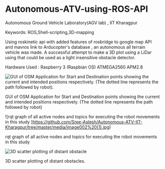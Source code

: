 # Autonomous-ATV-using-ROS-API
Autonomous Ground Vehicle Laboratory(AGV lab) , IIT Kharagpur

Keywords: ROS,Shell-scripting,3D-mapping

Using roskinetic api with added features of rosbridge to google map API and mavros link to Arducopter's database , an autonomous all terrain vehicle was made.
A successful attempt to make a 3D plot using a LiDar using that could be used as a light insensitive obstacle detector.

Hardware Used :
Raspberry 3 (Raspbian OS)
ATMEGA2560
APM2.8


![GUI of OSM Application for Start and Destination points showing the current and intended positions respectively.  (The dotted line represents the path followed by robot). ](https://github.com/Sree-Aslesh/Autonomous-ATV-IIT-Kharagpur/tree/master/media/image002.jpg)


GUI of OSM Application for Start and Destination points showing the current and intended positions respectively.  (The dotted line represents the path followed by robot)


![rqt graph of all active nodes and topics for executing the robot movements in this study ]https://github.com/Sree-Aslesh/Autonomous-ATV-IIT-Kharagpur/tree/master/media/image002%20(1).jpg)

rqt graph of all active nodes and topics for executing the robot movements in this study


![3D scatter plotting of distant obstacle](https://github.com/Sree-Aslesh/Autonomous-ATV-IIT-Kharagpur/tree/master/media/Screenshot%20from%202018-05-28%2011-48-58.png)

3D scatter plotting of distant obstacles.
